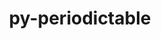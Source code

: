 ---
title: "py-periodictable"
layout: cache
categories: [package, v0.19]
meta: {"versions": ["1.5.0"], "compilers": ["gcc@=11.1.0", "oneapi@=2022.1.0"], "oss": ["ubuntu20.04"], "platforms": ["linux"], "targets": ["x86_64"], "stacks": ["e4s", "e4s-oneapi"], "num_specs": 4, "num_specs_by_stack": {"e4s": 1, "e4s-oneapi": 3}}
spec_details: [{"hash": "36hzrzgxt7eoabuk3l3z4sdlezmapy2j", "compiler": "gcc@=11.1.0", "versions": ["1.5.0"], "os": "ubuntu20.04", "platform": "linux", "target": "x86_64", "variants": ["build_system=python_pip"], "stacks": ["e4s"], "size": "-", "tarball": "https://binaries.spack.io/releases/v0.19/build_cache/linux-ubuntu20.04-x86_64/gcc-11.1.0/py-periodictable-1.5.0/linux-ubuntu20.04-x86_64-gcc-11.1.0-py-periodictable-1.5.0-36hzrzgxt7eoabuk3l3z4sdlezmapy2j.spack"}, {"hash": "5lx6cbrlizkippffmixex4xdvenwvamy", "compiler": "oneapi@=2022.1.0", "versions": ["1.5.0"], "os": "ubuntu20.04", "platform": "linux", "target": "x86_64", "variants": ["build_system=python_pip"], "stacks": ["e4s-oneapi"], "size": "-", "tarball": "https://binaries.spack.io/releases/v0.19/build_cache/linux-ubuntu20.04-x86_64/oneapi-2022.1.0/py-periodictable-1.5.0/linux-ubuntu20.04-x86_64-oneapi-2022.1.0-py-periodictable-1.5.0-5lx6cbrlizkippffmixex4xdvenwvamy.spack"}, {"hash": "yqniquj4xicy3qaqydxrnun6xmsgkhuq", "compiler": "oneapi@=2022.1.0", "versions": ["1.5.0"], "os": "ubuntu20.04", "platform": "linux", "target": "x86_64", "variants": ["build_system=python_pip"], "stacks": ["e4s-oneapi"], "size": "-", "tarball": "https://binaries.spack.io/releases/v0.19/build_cache/linux-ubuntu20.04-x86_64/oneapi-2022.1.0/py-periodictable-1.5.0/linux-ubuntu20.04-x86_64-oneapi-2022.1.0-py-periodictable-1.5.0-yqniquj4xicy3qaqydxrnun6xmsgkhuq.spack"}, {"hash": "opxsiiaaa7iktwti6bpszg2aylnj2ilx", "compiler": "oneapi@=2022.1.0", "versions": ["1.5.0"], "os": "ubuntu20.04", "platform": "linux", "target": "x86_64", "variants": ["build_system=python_pip"], "stacks": ["e4s-oneapi"], "size": "-", "tarball": "https://binaries.spack.io/releases/v0.19/build_cache/linux-ubuntu20.04-x86_64/oneapi-2022.1.0/py-periodictable-1.5.0/linux-ubuntu20.04-x86_64-oneapi-2022.1.0-py-periodictable-1.5.0-opxsiiaaa7iktwti6bpszg2aylnj2ilx.spack"}]
---